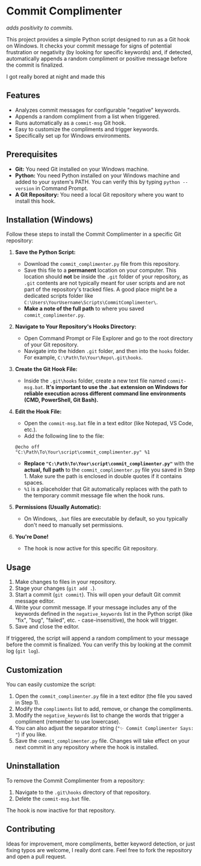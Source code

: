 # Commit Complimenter 

_adds positivity to commits._

This project provides a simple Python script designed to run as a Git hook on Windows. It checks your commit message for signs of potential frustration or negativity (by looking for specific keywords) and, if detected, automatically appends a random compliment or positive message before the commit is finalized.

I got really bored at night and made this

## Features

* Analyzes commit messages for configurable "negative" keywords.
* Appends a random compliment from a list when triggered.
* Runs automatically as a `commit-msg` Git hook.
* Easy to customize the compliments and trigger keywords.
* Specifically set up for Windows environments.

## Prerequisites

* **Git:** You need Git installed on your Windows machine.
* **Python:** You need Python installed on your Windows machine and added to your system's PATH. You can verify this by typing `python --version` in Command Prompt.
* **A Git Repository:** You need a local Git repository where you want to install this hook.

## Installation (Windows)

Follow these steps to install the Commit Complimenter in a specific Git repository:

1.  **Save the Python Script:**
    * Download the `commit_complimenter.py` file from this repository.
    * Save this file to a **permanent** location on your computer. This location should **not** be inside the `.git` folder of your repository, as `.git` contents are not typically meant for user scripts and are not part of the repository's tracked files. A good place might be a dedicated scripts folder like `C:\Users\YourUsername\Scripts\CommitComplimenter\`.
    * **Make a note of the full path** to where you saved `commit_complimenter.py`.

2.  **Navigate to Your Repository's Hooks Directory:**
    * Open Command Prompt or File Explorer and go to the root directory of your Git repository.
    * Navigate into the hidden `.git` folder, and then into the `hooks` folder. For example, `C:\Path\To\Your\Repo\.git\hooks`.

3.  **Create the Git Hook File:**
    * Inside the `.git\hooks` folder, create a new text file named `commit-msg.bat`. **It's important to use the `.bat` extension on Windows for reliable execution across different command line environments (CMD, PowerShell, Git Bash).**

4.  **Edit the Hook File:**
    * Open the `commit-msg.bat` file in a text editor (like Notepad, VS Code, etc.).
    * Add the following line to the file:

    ```batch
    @echo off
    "C:\Path\To\Your\script\commit_complimenter.py" %1
    ```

    * **Replace `"C:\Path\To\Your\script\commit_complimenter.py"`** with the **actual, full path** to the `commit_complimenter.py` file you saved in Step 1. Make sure the path is enclosed in double quotes if it contains spaces.
    * `%1` is a placeholder that Git automatically replaces with the path to the temporary commit message file when the hook runs.

5.  **Permissions (Usually Automatic):**
    * On Windows, `.bat` files are executable by default, so you typically don't need to manually set permissions.

6.  **You're Done!**
    * The hook is now active for this specific Git repository.

## Usage

1.  Make changes to files in your repository.
2.  Stage your changes (`git add .`).
3.  Start a commit (`git commit`). This will open your default Git commit message editor.
4.  Write your commit message. If your message includes any of the keywords defined in the `negative_keywords` list in the Python script (like "fix", "bug", "failed", etc. - case-insensitive), the hook will trigger.
5.  Save and close the editor.

If triggered, the script will append a random compliment to your message before the commit is finalized. You can verify this by looking at the commit log (`git log`).

## Customization

You can easily customize the script:

1.  Open the `commit_complimenter.py` file in a text editor (the file you saved in Step 1).
2.  Modify the `compliments` list to add, remove, or change the compliments.
3.  Modify the `negative_keywords` list to change the words that trigger a compliment (remember to use lowercase).
4.  You can also adjust the separator string (`"✨ Commit Complimenter Says: "`) if you like.
5.  Save the `commit_complimenter.py` file. Changes will take effect on your next commit in any repository where the hook is installed.

## Uninstallation

To remove the Commit Complimenter from a repository:

1.  Navigate to the `.git\hooks` directory of that repository.
2.  Delete the `commit-msg.bat` file.

The hook is now inactive for that repository.

## Contributing

Ideas for improvement, more compliments, better keyword detection, or just fixing typos are welcome, I really dont care. Feel free to fork the repository and open a pull request.
